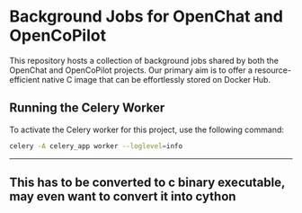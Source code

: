 # Background Jobs for OpenChat and OpenCoPilot

This repository hosts a collection of background jobs shared by both the OpenChat and OpenCoPilot projects. Our primary aim is to offer a resource-efficient native C image that can be effortlessly stored on Docker Hub.

## Running the Celery Worker

To activate the Celery worker for this project, use the following command:

```bash
celery -A celery_app worker --loglevel=info

```
---


## This has to be converted to c binary executable, may even want to convert it into cython
